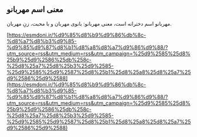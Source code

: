 ## معنی اسم مهربانو


مهربانو اسم دخترانه است، معنی مهربانو: بانوی مهربان و با محبت، زنِ مهربان.

[https://esmdoni.ir/%d9%85%d8%b9%d9%86%db%8c-%d8%a7%d8%b3%d9%85-%d9%85%d9%87%d8%b1%d8%a8%d8%a7%d9%86%d9%88/?utm_source=rss&utm_medium=rss&utm_campaign=%25d9%2585%25d8%25b9%25d9%2586%25db%258c-%25d8%25a7%25d8%25b3%25d9%2585-%25d9%2585%25d9%2587%25d8%25b1%25d8%25a8%25d8%25a7%25d9%2586%25d9%2588](https://esmdoni.ir/%d9%85%d8%b9%d9%86%db%8c-%d8%a7%d8%b3%d9%85-%d9%85%d9%87%d8%b1%d8%a8%d8%a7%d9%86%d9%88/?utm_source=rss&utm_medium=rss&utm_campaign=%25d9%2585%25d8%25b9%25d9%2586%25db%258c-%25d8%25a7%25d8%25b3%25d9%2585-%25d9%2585%25d9%2587%25d8%25b1%25d8%25a8%25d8%25a7%25d9%2586%25d9%2588) 